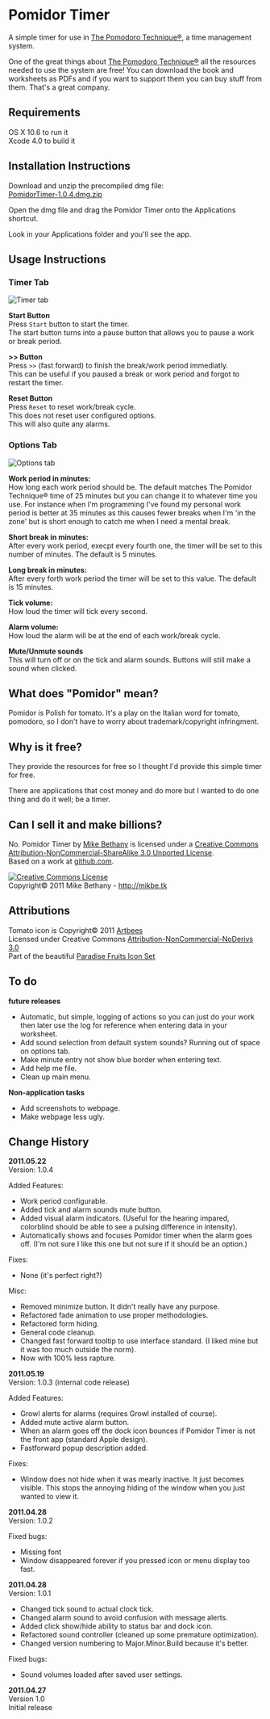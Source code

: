 # Pomidor Timer #

A simple timer for use in <a href="http://pomodorotechnique.com">The Pomodoro Technique&reg;</a>, a time management system.  

One of the great things about <a href="http://pomodorotechnique.com">The Pomodoro Technique&reg;</a> all the resources needed to use the system are free!  You can download the book and worksheets as PDFs and if you want to support them you can buy stuff from them. That's a great company.  

## Requirements ##

OS X 10.6 to run it  
Xcode 4.0 to build it  

## Installation Instructions ##

Download and unzip the precompiled dmg file:  
[PomidorTimer-1.0.4.dmg.zip](https://github.com/mikbe/pomidor_timer/raw/master/installs/PomidorTimer-1.0.4.dmg)

Open the dmg file and drag the Pomidor Timer onto the Applications shortcut.  

Look in your Applications folder and you'll see the app.  

## Usage Instructions ##

### Timer Tab ###

![Timer tab](https://github.com/mikbe/pomidor_timer/raw/master/image%20resources/TimerTab.png)  

**Start Button**  
Press `Start` button to start the timer.  
The start button turns into a pause button that allows you to pause a work or break period.  

**\>\> Button**  
Press `>>` (fast forward) to finish the break/work period immediatly.  
This can be useful if you paused a break or work period and forgot to restart the timer.  

**Reset Button**  
Press `Reset` to reset work/break cycle.  
This does not reset user configured options.  
This will also quite any alarms.  

### Options Tab ###

![Options tab](https://github.com/mikbe/pomidor_timer/raw/master/image%20resources/OptionsTab.png)  

**Work period in minutes:**  
How long each work period should be. The default matches The Pomidor Technique&reg; time of 25 minutes but you can change it to whatever time you use.  For instance when I'm programming I've found my personal work period is better at 35 minutes as this causes fewer breaks when I'm 'in the zone' but is short enough to catch me when I need a mental break.  

**Short break in minutes:**  
After every work period, execpt every fourth one, the timer will be set to this number of minutes. The default is 5 minutes.  

**Long break in minutes:**  
After every forth work period the timer will be set to this value. The default is 15 minutes.  

**Tick volume:**  
How loud the timer will tick every second.  

**Alarm volume:**  
How loud the alarm will be at the end of each work/break cycle.  

**Mute/Unmute sounds**  
This will turn off or on the tick and alarm sounds. Buttons will still make a sound when clicked.  

## What does "Pomidor" mean? ##

Pomidor is Polish for tomato. It's a play on the Italian word for tomato, pomodoro, so I don't have to worry about trademark/copyright infringment.  

## Why is it free? ##

They provide the resources for free so I thought I'd provide this simple timer for free.   

There are applications that cost money and do more but I wanted to do one thing and do it well; be a timer.

## Can I sell it and make billions? ##

No. <span xmlns:dct="http://purl.org/dc/terms/" property="dct:title">Pomidor Timer</span> by <a xmlns:cc="http://creativecommons.org/ns#" href="http://mikbe.tk" property="cc:attributionName" rel="cc:attributionURL">Mike Bethany</a> is licensed under a <a rel="license" href="http://creativecommons.org/licenses/by-nc-sa/3.0/">Creative Commons Attribution-NonCommercial-ShareAlike 3.0 Unported License</a>.<br />Based on a work at <a xmlns:dct="http://purl.org/dc/terms/" href="https://github.com/mikbe/pomidor_timer" rel="dct:source">github.com</a>.  

<a rel="license" href="http://creativecommons.org/licenses/by-nc-sa/3.0/"><img alt="Creative Commons License" style="border-width:0" src="http://i.creativecommons.org/l/by-nc-sa/3.0/88x31.png" /></a>  
Copyright© 2011 Mike Bethany - http://mikbe.tk  


## Attributions ##

Tomato icon is Copyright© 2011 <a href="http://www.artbees.net" target="new">Artbees</a>  
Licensed under Creative Commons <a href="http://creativecommons.org/licenses/by-nc-nd/3.0/" target="new">Attribution-NonCommercial-NoDerivs 3.0</a>  
Part of the beautiful <a href="http://www.artbees.net/paradise-fruits-icon-set" target="new">Paradise Fruits Icon Set</a>  

## To do ##

**future releases**

* Automatic, but simple, logging of actions so you can just do your work then later use the log for reference when entering data in your worksheet.
* Add sound selection from default system sounds? Running out of space on options tab.
* Make minute entry not show blue border when entering text.
* Add help me file.
* Clean up main menu.

**Non-application tasks**

* Add screenshots to webpage.
* Make webpage less ugly.

## Change History ##

**2011.05.22**  
Version: 1.0.4  

Added Features:  

* Work period configurable.
* Added tick and alarm sounds mute button.
* Added visual alarm indicators. (Useful for the hearing impared, colorblind should be able to see a pulsing difference in intensity).
* Automatically shows and focuses Pomidor timer when the alarm goes off. (I'm not sure I like this one but not sure if it should be an option.)

Fixes:  

* None (it's perfect right?)

Misc:  

* Removed minimize button. It didn't really have any purpose.
* Refactored fade animation to use proper methodologies.
* Refactored form hiding.
* General code cleanup.
* Changed fast forward tooltip to use interface standard. (I liked mine but it was too much outside the norm).
* Now with 100% less rapture.

**2011.05.19**  
Version: 1.0.3 (internal code release)  

Added Features:  

* Growl alerts for alarms (requires Growl installed of course).  
* Added mute active alarm button.  
* When an alarm goes off the dock icon bounces if Pomidor Timer is not the front app (standard Apple design).  
* Fastforward popup description added.

Fixes:  

* Window does not hide when it was mearly inactive. It just becomes visible. This stops the annoying hiding of the window when you just wanted to view it.

**2011.04.28**  
Version: 1.0.2  

Fixed bugs:  

* Missing font
* Window disappeared forever if you pressed icon or menu display too fast.

**2011.04.28**  
Version: 1.0.1  

* Changed tick sound to actual clock tick.
* Changed alarm sound to avoid confusion with message alerts.
* Added click show/hide ability to status bar and dock icon.
* Refactored sound controller (cleaned up some premature optimization).
* Changed version numbering to Major.Minor.Build because it's better.

Fixed bugs:  

* Sound volumes loaded after saved user settings.

**2011.04.27**  
Version 1.0  
Initial release  